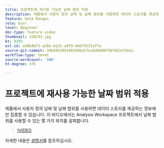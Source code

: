 ```yaml
---
title: 프로젝트에 재사용 가능한 날짜 범위 적용
description: 제품에서 사용자 정의 날짜 및 날짜 범위를 사용하면 데이터 스토리를 제공하는 정보에만 집중할 수 있습니다. 이 비디오에서는 Analysis Workspace 프로젝트에서 날짜 범위를 사용할 수 있는 몇 가지 위치를 살펴봅니다.
feature: Date Ranges
role: User
level: Beginner
doc-type: feature video
thumbnail: 338293.jpg
kt: 9293
exl-id: a49b4bf3-a28e-4125-a8f9-d46f5531affa
source-git-commit: 39b94b19d1d0246bd1fec6d6608f56f6b2efde1c
workflow-type: tm+mt
source-wordcount: '106'
ht-degree: 37%

---
```


# 프로젝트에 재사용 가능한 날짜 범위 적용

제품에서 사용자 정의 날짜 및 날짜 범위를 사용하면 데이터 스토리를 제공하는 정보에만 집중할 수 있습니다. 이 비디오에서는 Analysis Workspace 프로젝트에서 날짜 범위를 사용할 수 있는 몇 가지 위치를 살펴봅니다.

>[!VIDEO](https://video.tv.adobe.com/v/338293/?quality=12&learn=on)

자세한 내용은 [설명서](https://experienceleague.adobe.com/ko/docs/analytics/analyze/analysis-workspace/components/calendar-date-ranges/calendar)를 참조하십시오.
